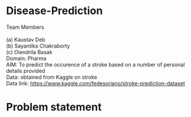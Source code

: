 # Disease-Prediction
Team Members<br/>  
(a) Kaustav Deb  
(b) Sayantika Chakraborty  
(c) Oiendrila Basak <br/>
Domain: Pharma<br/>
AIM: To predict the occurence of a stroke based on a number of personal details provided<br/>
Data: obtained from Kaggle on stroke<br/>
Data link: https://www.kaggle.com/fedesoriano/stroke-prediction-dataset<br/>
<h1> Problem statement <h1/><br/>
